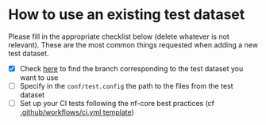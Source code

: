 # How to use an existing test dataset

Please fill in the appropriate checklist below (delete whatever is not relevant). These are the most common things requested when adding a new test dataset.

 - [X] Check [here](https://github.com/nf-core/test-datasets/branches/all) to find the branch corresponding to the test dataset you want to use
 - [ ] Specify in the `conf/test.config` the path to the files from the test dataset
 - [ ] Set up your CI tests following the nf-core best practices (cf [.github/workflows/ci.yml template](https://github.com/nf-core/tools/blob/dev/nf_core/pipeline-template/.github/workflows/ci.yml))
